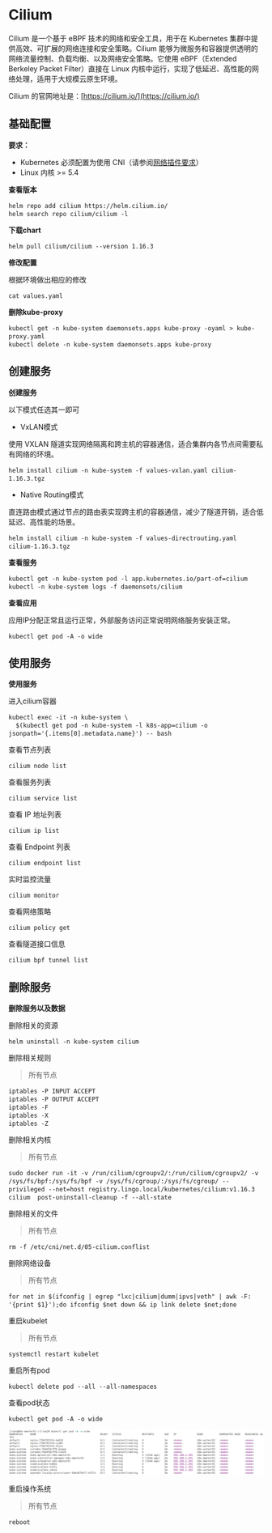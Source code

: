# Cilium

Cilium 是一个基于 eBPF 技术的网络和安全工具，用于在 Kubernetes 集群中提供高效、可扩展的网络连接和安全策略。Cilium 能够为微服务和容器提供透明的网络流量控制、负载均衡、以及网络安全策略。它使用 eBPF（Extended Berkeley Packet Filter）直接在 Linux 内核中运行，实现了低延迟、高性能的网络处理，适用于大规模云原生环境。

Cilium 的官网地址是：[https://cilium.io/](https://cilium.io/)

## 基础配置

**要求：**

- Kubernetes 必须配置为使用 CNI（请参阅[网络插件要求](https://kubernetes.io/docs/concepts/extend-kubernetes/compute-storage-net/network-plugins/#network-plugin-requirements)）
- Linux 内核 >= 5.4

**查看版本**

```
helm repo add cilium https://helm.cilium.io/
helm search repo cilium/cilium -l
```

**下载chart**

```
helm pull cilium/cilium --version 1.16.3
```

**修改配置**

根据环境做出相应的修改

```
cat values.yaml
```

**删除kube-proxy**

```
kubectl get -n kube-system daemonsets.apps kube-proxy -oyaml > kube-proxy.yaml
kubectl delete -n kube-system daemonsets.apps kube-proxy
```

## 创建服务

**创建服务**

以下模式任选其一即可

- VxLAN模式

使用 VXLAN 隧道实现网络隔离和跨主机的容器通信，适合集群内各节点间需要私有网络的环境。

```
helm install cilium -n kube-system -f values-vxlan.yaml cilium-1.16.3.tgz
```

- Native Routing模式

直连路由模式通过节点的路由表实现跨主机的容器通信，减少了隧道开销，适合低延迟、高性能的场景。

```
helm install cilium -n kube-system -f values-directrouting.yaml cilium-1.16.3.tgz
```

**查看服务**

```
kubectl get -n kube-system pod -l app.kubernetes.io/part-of=cilium
kubectl -n kube-system logs -f daemonsets/cilium
```

**查看应用**

应用IP分配正常且运行正常，外部服务访问正常说明网络服务安装正常。

```
kubectl get pod -A -o wide
```

## 使用服务

**使用服务**

进入cilium容器

```
kubectl exec -it -n kube-system \
  $(kubectl get pod -n kube-system -l k8s-app=cilium -o jsonpath='{.items[0].metadata.name}') -- bash
```

查看节点列表

```
cilium node list
```

查看服务列表

```
cilium service list
```

查看 IP 地址列表

```
cilium ip list
```

查看 Endpoint 列表

```
cilium endpoint list
```

实时监控流量

```
cilium monitor
```

查看网络策略

```
cilium policy get
```

查看隧道接口信息

```
cilium bpf tunnel list
```

## 删除服务

**删除服务以及数据**

删除相关的资源

```
helm uninstall -n kube-system cilium
```

删除相关规则

> 所有节点

```
iptables -P INPUT ACCEPT
iptables -P OUTPUT ACCEPT
iptables -F
iptables -X
iptables -Z
```

删除相关内核

> 所有节点

```
sudo docker run -it -v /run/cilium/cgroupv2/:/run/cilium/cgroupv2/ -v /sys/fs/bpf:/sys/fs/bpf -v /sys/fs/cgroup/:/sys/fs/cgroup/ --privileged --net=host registry.lingo.local/kubernetes/cilium:v1.16.3 cilium  post-uninstall-cleanup -f --all-state
```

删除相关的文件

> 所有节点

```
rm -f /etc/cni/net.d/05-cilium.conflist
```

删除网络设备

> 所有节点

```
for net in $(ifconfig | egrep "lxc|cilium|dumm|ipvs|veth" | awk -F: '{print $1}');do ifconfig $net down && ip link delete $net;done
```

重启kubelet

> 所有节点

```
systemctl restart kubelet
```

重启所有pod

```
kubectl delete pod --all --all-namespaces
```

查看pod状态

```
kubectl get pod -A -o wide
```

![image-20241030200612740](./assets/image-20241030200612740.png)

重启操作系统

> 所有节点

```
reboot
```

